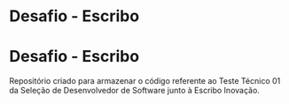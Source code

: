 # Desafio - Escribo

# Desafio - Escribo

Repositório criado para armazenar o código referente ao Teste Técnico 01 da Seleção de Desenvolvedor de Software junto à Escribo Inovação.
